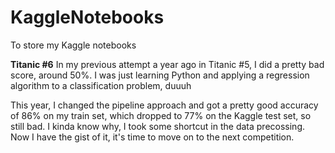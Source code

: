 # KaggleNotebooks
To store my Kaggle notebooks

**Titanic #6**
In my previous attempt a year ago in Titanic #5, I did a pretty bad score, around 50%. I was just learning Python and applying a regression algorithm to a classification problem, duuuh

This year, I changed the pipeline approach and got a pretty good accuracy of 86% on my train set, which dropped to 77% on the Kaggle test set, so still bad. I kinda know why, I took some shortcut in the data precossing. Now I have the gist of it, it's time to move on to the next competition.
